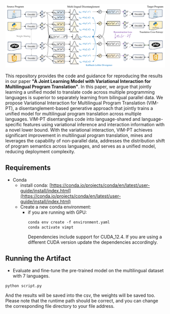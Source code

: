 ![The overall framework of VIM-PT.](frame.png)

This repository provides the code and guidance for reproducing the results in our paper **"A Joint Learning Model with Variational Interaction for Multilingual Program Translation"**. In this paper, we argue that jointly learning a unified model to translate code across multiple programming languages is superior to separately learning from bilingual parallel data. We propose Variational Interaction for Multilingual Program Translation (VIM-PT), a disentanglement-based generative approach that jointly trains a unified model for multilingual program translation across multiple languages. VIM-PT disentangles code into language-shared and language-specific features using variational inference and interaction information with a novel lower bound. With the variational interaction, VIM-PT achieves significant improvement in multilingual program translation, mines and leverages the capability of non-parallel data, addresses the distribution shift of program semantics across languages, and serves as a unified model, reducing deployment complexity. 

## Requirements
* Conda
  * install conda: [https://conda.io/projects/conda/en/latest/user-guide/install/index.html](https://conda.io/projects/conda/en/latest/user-guide/install/index.html)
  * Create a new conda environment:
      * if you are running with GPU: 
        ```
        conda env create -f environment.yaml
        conda activate vimpt
        ```
        Dependencies include support for CUDA_12.4. If you are using a different CUDA version update the dependencies accordingly.

        
## Running the Artifact
        
* Evaluate and fine-tune the pre-trained model on the multilingual dataset with 7 languages.
```
python script.py
```
And the results will be saved into the csv, the weights will be saved too.
Please note that the runtime path should be correct, and you can change the corresponding file directory to your file address.


